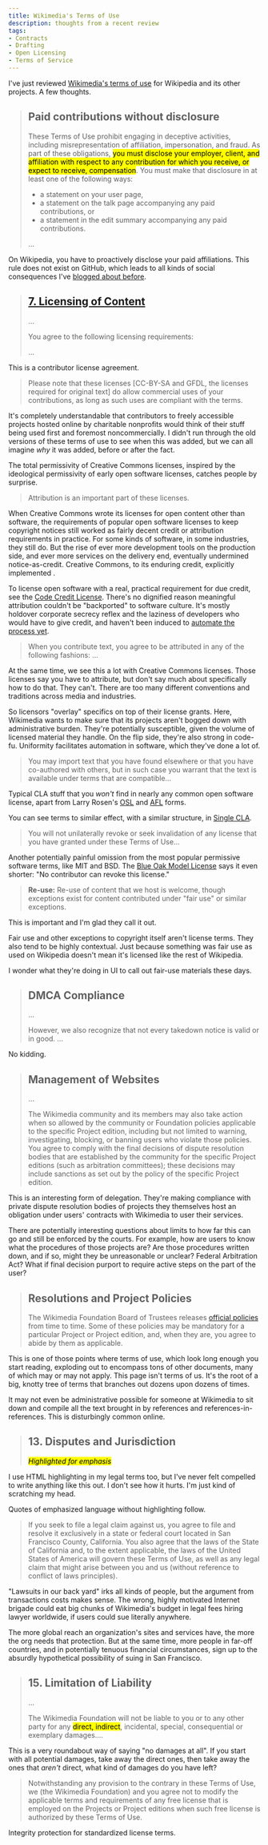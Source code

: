```yaml
---
title: Wikimedia's Terms of Use
description: thoughts from a recent review
tags:
- Contracts
- Drafting
- Open Licensing
- Terms of Service
---
```


I've just reviewed [Wikimedia's terms of use](https://foundation.wikimedia.org/wiki/Terms_of_Use/en) for Wikipedia and its other projects.  A few thoughts.

> ## Paid contributions without disclosure
>
> These Terms of Use prohibit engaging in deceptive activities, including misrepresentation of affiliation, impersonation, and fraud.  As part of these obligations, <mark>you must disclose your employer, client, and affiliation with respect to any contribution for which you receive, or expect to receive, compensation</mark>. You must make that disclosure in at least one of the following ways:
>
> - a statement on your user page,
> - a statement on the talk page accompanying any paid contributions, or
> - a statement in the edit summary accompanying any paid contributions.
>
> ...

On Wikipedia, you have to proactively disclose your paid affiliations.  This rule does not exist on GitHub, which leads to all kinds of social consequences I've [blogged about before](https://writing.kemitchell.com/2017/10/16/Mercenary-Rapport).

> ## [7. Licensing of Content](https://foundation.wikimedia.org/wiki/Terms_of_Use/en#7._Licensing_of_Content)
>
> ...
>
> You agree to the following licensing requirements:
>
> ...

This is a contributor license agreement.

> Please note that these licenses [CC-BY-SA and GFDL, the licenses required for original text] do allow commercial uses of your contributions, as long as such uses are compliant with the terms.

It's completely understandable that contributors to freely accessible projects hosted online by charitable nonprofits would think of their stuff being used first and foremost noncommercially.  I didn't run through the old versions of these terms of use to see when this was added, but we can all imagine _why_ it was added, before or after the fact.

The total permissivity of Creative Commons licenses, inspired by the ideological permissivity of early open software licenses, catches people by surprise.

> Attribution is an important part of these licenses.

When Creative Commons wrote its licenses for open content other than software, the requirements of popular open software licenses to keep copyright notices still worked as fairly decent credit or attribution requirements in practice.  For some kinds of software, in some industries, they still do.  But the rise of ever more development tools on the production side, and ever more services on the delivery end, eventually undermined notice-as-credit.  Creative Commons, to its enduring credit, explicitly implemented .

To license open software with a real, practical requirement for due credit, see the [Code Credit License](https://codecreditlicense.com).  There's no dignified reason meaningful attribution couldn't be "backported" to software culture.  It's mostly holdover corporate secrecy reflex and the laziness of developers who would have to give credit, and haven't been induced to [automate the process yet](https://www.npmjs.com/package/creditstxt).

> When you contribute text, you agree to be attributed in any of the following fashions: ...

At the same time, we see this a lot with Creative Commons licenses.  Those licenses say you have to attribute, but don't say much about specifically how to do that.  They can't.  There are too many different conventions and traditions across media and industries.

So licensors "overlay" specifics on top of their license grants.  Here, Wikimedia wants to make sure that its projects aren't bogged down with administrative burden.  They're potentially susceptible, given the volume of licensed material they handle.  On the flip side, they're also strong in code-fu.  Uniformity facilitates automation in software, which they've done a lot of.

> You may import text that you have found elsewhere or that you have co-authored with others, but in such case you warrant that the text is available under terms that are compatible...

Typical CLA stuff that you _won't_ find in nearly any common open software license, apart from Larry Rosen's [OSL](https://spdx.org/licenses/OSL-3.0.html) and [AFL](https://spdx.org/licenses/AFL-3.0.html) forms.

You can see terms to similar effect, with a similar structure, in [Single CLA](https://singlecla.com/).

> You will not unilaterally revoke or seek invalidation of any license that you have granted under these Terms of Use...

Another potentially painful omission from the most popular permissive software terms, like MIT and BSD.  The [Blue Oak Model License](https://blueoakcouncil.org/license/1.0.0) says it even shorter: "No contributor can revoke this license."

> **Re-use:** Re-use of content that we host is welcome, though exceptions exist for content contributed under "fair use" or similar exceptions.

This is important and I'm glad they call it out.

Fair use and other exceptions to copyright itself aren't license terms.  They also tend to be highly contextual.  Just because something was fair use as used on Wikipedia doesn't mean it's licensed like the rest of Wikipedia.

I wonder what they're doing in UI to call out fair-use materials these days.

> ## DMCA Compliance
>
> ...
>
> However, we also recognize that not every takedown notice is valid or in good. ...

No kidding.

> ## Management of Websites
>
> ...
>
> The Wikimedia community and its members may also take action when so allowed by the community or Foundation policies applicable to the specific Project edition, including but not limited to warning, investigating, blocking, or banning users who violate those policies.  You agree to comply with the final decisions of dispute resolution bodies that are established by the community for the specific Project editions (such as arbitration committees); these decisions may include sanctions as set out by the policy of the specific Project edition.

This is an interesting form of delegation.  They're making compliance with private dispute resolution bodies of projects they themselves host an obligation under users' contracts with Wikimedia to user their services.

There are potentially interesting questions about limits to how far this can go and still be enforced by the courts.  For example, how are users to know what the procedures of those projects are?  Are those procedures written down, and if so, might they be unreasonable or unclear?  Federal Arbitration Act?  What if final decision purport to require active steps on the part of the user?

> ## Resolutions and Project Policies
>
> The Wikimedia Foundation Board of Trustees releases [official policies](https://foundation.wikimedia.org/wiki/Resolutions) from time to time.  Some of these policies may be mandatory for a particular Project or Project edition, and, when they are, you agree to abide by them as applicable.

This is one of those points where terms of use, which look long enough you start reading, exploding out to encompass tons of other documents, many of which may or may not apply.  This page isn't terms of us.  It's the root of a big, knotty tree of terms that branches out dozens upon dozens of times.

It may not even be administrative possible for someone at Wikimedia to sit down and compile all the text brought in by references and references-in-references.  This is disturbingly common online.

> ## 13. Disputes and Jurisdiction
> <mark><em>Highlighted for emphasis</em></mark>

I use HTML highlighting in my legal terms too, but I've never felt compelled to write anything like this out.  I don't see how it hurts.  I'm just kind of scratching my head.

Quotes of emphasized language without highlighting follow.

> If you seek to file a legal claim against us, you agree to file and resolve it exclusively in a state or federal court located in San Francisco County, California. You also agree that the laws of the State of California and, to the extent applicable, the laws of the United States of America will govern these Terms of Use, as well as any legal claim that might arise between you and us (without reference to conflict of laws principles).

"Lawsuits in our back yard" irks all kinds of people, but the argument from transactions costs makes sense.  The wrong, highly motivated Internet brigade could eat big chunks of Wikimedia's budget in legal fees hiring lawyer worldwide, if users could sue literally anywhere.

The more global reach an organization's sites and services have, the more the org needs that protection.  But at the same time, more people in far-off countries, and in potentially tenuous financial circumstances, sign up to the absurdly hypothetical possibility of suing in San Francisco.

> ## 15. Limitation of Liability
>
> ...
>
> The Wikimedia Foundation will not be liable to you or to any other party for any <mark>direct, indirect</mark>, incidental, special, consequential or exemplary damages....

This is a very roundabout way of saying "no damages at all".  If you start with all potential damages, take away the direct ones, then take away the ones that _aren't_ direct, what kind of damages do you have left?

> Notwithstanding any provision to the contrary in these Terms of Use, we (the Wikimedia Foundation) and you agree not to modify the applicable terms and requirements of any free license that is employed on the Projects or Project editions when such free license is authorized by these Terms of Use.

Integrity protection for standardized license terms.


